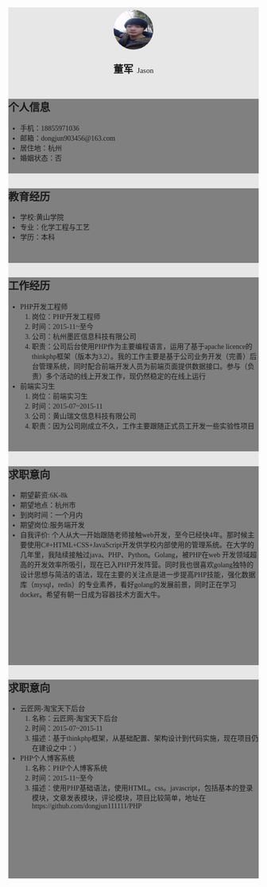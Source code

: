 <div  style="font-family:'微软雅黑';background:#e7e7e7;">

<div style="height:150px;width:auto;position:relative;text-align:center;padding-top:5px;">
<img src="./images/me.jpg" height="80px" width="80px" style="border-radius:40px;"  />
<p style="font-size:20px;"><b>董军</b><span style="font-size:15px;">&nbsp Jason</span></p>
</div>

<div style="height:1500px;width:100%;position:relative;">
	<!--个人信息-->
	<div style="height:150px;width:100%;background:grey;">
		<h2>个人信息</h2>
		<ul>
		<li>手机：18855971036</li>
		<li>邮箱：dongjun903456@163.com</li>
		<li>居住地：杭州 </li>
		<li>婚姻状态：否</li>
		</ul>
	</div>
	<!--教育经历-->
	<div style="height:150px;width:100%;background:grey;">
		<h2>教育经历</h2>
		<ul>
		<li>学校:黄山学院</li>
		<li>专业：化学工程与工艺</li>
		<li>学历：本科 </li>
		</ul>
	</div>
	<!--工作经历-->
	<div style="height:350px;width:100%;background:grey;">
		<h2>工作经历</h2>
		<ul>
		<li>PHP开发工程师
			<ol>
				<li>岗位：PHP开发工程师</li>
				<li>时间：2015-11~至今</li>
				<li>公司：杭州墨匠信息科技有限公司</li>
				<li>职责：公司后台使用PHP作为主要编程语言，运用了基于apache licence的thinkphp框架（版本为3.2）。我的工作主要是基于公司业务开发（完善）后台管理系统，同时配合前端开发人员为前端页面提供数据接口。参与（负责）多个活动的线上开发工作，现仍然稳定的在线上运行</li>
			</ol>
		</li>
		<li>前端实习生
			<ol>
				<li>岗位：前端实习生</li>
				<li>时间：2015-07~2015-11</li>
				<li>公司：黄山瑞文信息科技有限公司</li>
				<li>职责：因为公司刚成立不久，工作主要跟随正式员工开发一些实验性项目</li>
			</ol>
		</li>
		</ul>
	</div>
	<!--求职意向-->
	<div style="height:400px;width:100%;background:grey;">
		<h2>求职意向</h2>
		<ul>
		<li>期望薪资:6K-8k</li>
		<li>期望地点：杭州市</li>
		<li>到岗时间：一个月内</li>
		<li>期望岗位:服务端开发</li>
		<li>自我评价:	个人从大一开始跟随老师接触web开发，至今已经快4年。那时候主要使用C#+HTML+CSS+JavaScript开发供学校内部使用的管理系统。在大学的几年里，我陆续接触过java、PHP、Python。Golang，被PHP在web 开发领域超高的开发效率所吸引，现在已入PHP开发阵营。同时我也很喜欢golang独特的设计思想与简洁的语法，现在主要的关注点是进一步提高PHP技能，强化数据库（mysql，redis）的专业素养，看好golang的发展前景，同时正在学习docker。希望有朝一日成为容器技术方面大牛。</li>
		</ul>
	</div>
	<!--项目经历-->
	<div style="height:400px;width:100%;background:grey;">
		<h2>求职意向</h2>
		<ul>
		<li>云匠网-淘宝天下后台
			<ol>
				<li>名称：云匠网-淘宝天下后台</li>
				<li>时间：2015-07~2015-11</li>
				<li>描述：基于thinkphp框架，从基础配置、架构设计到代码实施，现在项目仍在建设之中：）</li>
			</ol>
		</li>
		<li>PHP个人博客系统
			<ol>
				<li>名称：PHP个人博客系统</li>
				<li>时间：2015-11~至今</li>
				<li>描述：使用PHP基础语法，使用HTML。css。javascript，包括基本的登录模块，文章发表模块，评论模块，项目比较简单，地址在https://github.com/dongjun111111/PHP</li>
			</ol>
		</li>		
		</ul>
	</div>
</div>

</div>
